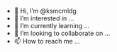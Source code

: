 - 👋 Hi, I’m @ksmcmldg
- 👀 I’m interested in ...
- 🌱 I’m currently learning ...
- 💞️ I’m looking to collaborate on ...
- 📫 How to reach me ...

<!---
ksmcmldg/ksmcmldg is a ✨ special ✨ repository because its `README.md` (this file) appears on your GitHub profile.
You can click the Preview link to take a look at your changes.
--->
